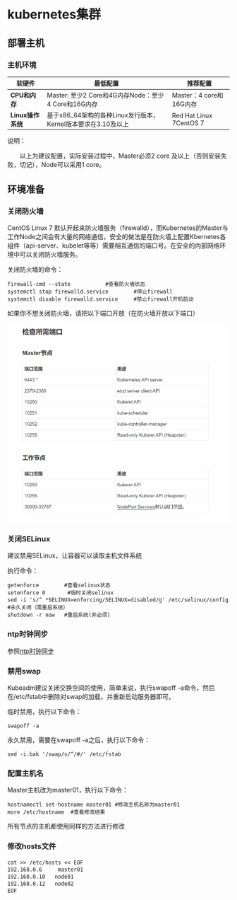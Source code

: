 # kubernetes集群

## 部署主机 

### 主机环境

| 软硬件            | 最低配置                                                     | 推荐配置                |
| ----------------- | ------------------------------------------------------------ | ----------------------- |
| **CPU和内存**     | Master: 至少2 Core和4G内存Node：至少4 Core和16G内存          | Master：4 core和16G内存 |
| **Linux操作系统** | 基于x86_64架构的各种Linux发行版本，Kernel版本要求在3.10及以上 | Red Hat Linux 7CentOS 7 |

 说明：

　　以上为建议配置，实际安装过程中，Master必须2 core 及以上（否则安装失败，切记），Node可以采用1 core。

## 环境准备

### 关闭防火墙

CentOS Linux 7 默认开起来防火墙服务（firewalld），而Kubernetes的Master与工作Node之间会有大量的网络通信，安全的做法是在防火墙上配置Kbernetes各组件（api-server、kubelet等等）需要相互通信的端口号。在安全的内部网络环境中可以关闭防火墙服务。

关闭防火墙的命令：
```
firewall-cmd --state           #查看防火墙状态
systemctl stop firewalld.service        #停止firewall
systemctl disable firewalld.service     #禁止firewall开机启动
```

如果你不想关闭防火墙，请把以下端口开放（在防火墙开放以下端口）

![336878-20200420101140629-474350150](../../../images/336878-20200420101140629-474350150.png)

### 关闭SELinux

建议禁用SELinux，让容器可以读取主机文件系统

执行命令：

```
getenforce        #查看selinux状态
setenforce 0       #临时关闭selinux
sed -i 's/^ *SELINUX=enforcing/SELINUX=disabled/g' /etc/selinux/config  #永久关闭（需重启系统）
shutdown -r now   #重启系统(非必须)
```

### ntp时钟同步

参照[ntp时钟同步](../常用技巧及配置/ntp时钟同步.md)

### 禁用swap

Kubeadm建议关闭交换空间的使用，简单来说，执行swapoff -a命令，然后在/etc/fstab中删除对swap的加载，并重新启动服务器即可。

临时禁用，执行以下命令：

```shell
swapoff -a
```

永久禁用，需要在swapoff -a之后，执行以下命令：

```
sed -i.bak '/swap/s/^/#/' /etc/fstab
```

### 配置主机名

 Master主机改为master01，执行以下命令：

```shell
hostnamectl set-hostname master01 #修改主机名称为master01
more /etc/hostname  #查看修改结果
```

所有节点的主机都使用同样的方法进行修改

### 修改hosts文件

```shell
cat >> /etc/hosts << EOF
192.168.0.6     master01
192.168.0.10   node01
192.168.0.12   node02
EOF
```





